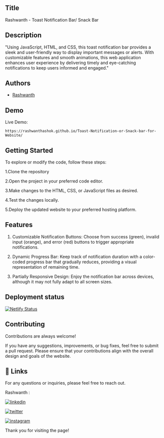 
## Title


Rashwanth - Toast Notification Bar/ Snack Bar

## Description 

"Using JavaScript, HTML, and CSS, this toast notification bar provides a sleek and user-friendly way to display important messages or alerts. With customizable features and smooth animations, this web application enhances user experience by delivering timely and eye-catching notifications to keep users informed and engaged."

## Authors

- [Rashwanth](https://github.com/rashwanthashok) 


## Demo

Live Demo:

    https://rashwanthashok.github.io/Toast-Notification-or-Snack-bar-for-Website/
    
## Getting Started

To explore or modify the code, follow these steps:

1.Clone the repository

2.Open the project in your preferred code editor.

3.Make changes to the HTML, CSS, or JavaScript files as desired.

4.Test the changes locally.

5.Deploy the updated website to your preferred hosting platform.


## Features

1. Customizable Notification Buttons: Choose from success (green), invalid input (orange), and error (red) buttons to trigger appropriate notifications.

2. Dynamic Progress Bar: Keep track of notification duration with a color-coded progress bar that gradually reduces, providing a visual representation of remaining time.

3. Partially Responsive Design: Enjoy the notification bar across devices, although it may not fully adapt to all screen sizes.

## Deployment status
[![Netlify Status](https://api.netlify.com/api/v1/badges/031faddc-b742-4f28-abf5-20e4e4237cf5/deploy-status)](https://app.netlify.com/sites/jsprojects9-toast-notification/deploys)

## Contributing

Contributions are always welcome!

If you have any suggestions, improvements, or bug fixes, feel free to submit a pull request. Please ensure that your contributions align with the overall design and goals of the website. 


## 🔗 Links

For any questions or inquiries, please feel free to reach out. 

Rashwanth :

[![linkedin](https://img.shields.io/badge/linkedin-0A66C2?style=for-the-badge&logo=linkedin&logoColor=white)](www.linkedin.com/in/rashwanth-ashok)


[![twitter](https://img.shields.io/badge/twitter-1DA1F2?style=for-the-badge&logo=twitter&logoColor=white)](https://twitter.com/AshokRashwanth)

[![instagram](https://img.shields.io/badge/instagram-E4405F?style=for-the-badge&logo=instagram&logoColor=white)](https://www.instagram.com/rashwanthashok/)


Thank you for visiting the page!
